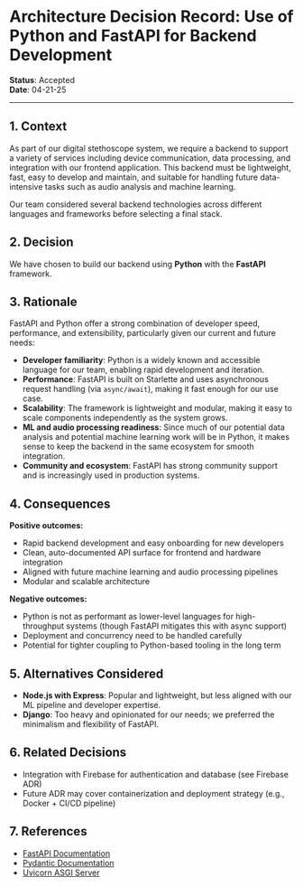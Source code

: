 # Architecture Decision Record: Use of Python and FastAPI for Backend Development

**Status**: Accepted  
**Date**: 04-21-25 

---

## 1. Context

As part of our digital stethoscope system, we require a backend to support a variety of services including device communication, data processing, and integration with our frontend application. This backend must be lightweight, fast, easy to develop and maintain, and suitable for handling future data-intensive tasks such as audio analysis and machine learning.

Our team considered several backend technologies across different languages and frameworks before selecting a final stack.

## 2. Decision

We have chosen to build our backend using **Python** with the **FastAPI** framework.

## 3. Rationale

FastAPI and Python offer a strong combination of developer speed, performance, and extensibility, particularly given our current and future needs:

- **Developer familiarity**: Python is a widely known and accessible language for our team, enabling rapid development and iteration.
- **Performance**: FastAPI is built on Starlette and uses asynchronous request handling (via `async/await`), making it fast enough for our use case.
- **Scalability**: The framework is lightweight and modular, making it easy to scale components independently as the system grows.
- **ML and audio processing readiness**: Since much of our potential data analysis and potential machine learning work will be in Python, it makes sense to keep the backend in the same ecosystem for smooth integration.
- **Community and ecosystem**: FastAPI has strong community support and is increasingly used in production systems.

## 4. Consequences

**Positive outcomes:**
- Rapid backend development and easy onboarding for new developers
- Clean, auto-documented API surface for frontend and hardware integration
- Aligned with future machine learning and audio processing pipelines
- Modular and scalable architecture

**Negative outcomes:**
- Python is not as performant as lower-level languages for high-throughput systems (though FastAPI mitigates this with async support)
- Deployment and concurrency need to be handled carefully
- Potential for tighter coupling to Python-based tooling in the long term

## 5. Alternatives Considered

- **Node.js with Express**: Popular and lightweight, but less aligned with our ML pipeline and developer expertise.
- **Django**: Too heavy and opinionated for our needs; we preferred the minimalism and flexibility of FastAPI.

## 6. Related Decisions

- Integration with Firebase for authentication and database (see Firebase ADR)
- Future ADR may cover containerization and deployment strategy (e.g., Docker + CI/CD pipeline)

## 7. References

- [FastAPI Documentation](https://fastapi.tiangolo.com/)
- [Pydantic Documentation](https://docs.pydantic.dev/)
- [Uvicorn ASGI Server](https://www.uvicorn.org/)